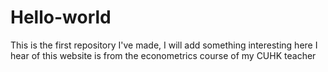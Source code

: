 # Hello-world
This is the first repository I've made, I will add something interesting here
I hear of this website is from the econometrics course of my CUHK teacher
